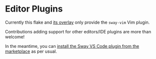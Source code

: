 # Editor Plugins

Currently this flake and [its overlay](./overlays.html) only provide the
`sway-vim` Vim plugin.

Contributions adding support for other editors/IDE plugins are more than
welcome!

In the meantime, you can [install the Sway VS Code plugin from the
marketplace](vscode-sway-plugin) as per usual.

[vscode-sway-plugin]: https://marketplace.visualstudio.com/items?itemName=FuelLabs.sway-vscode-plugin
